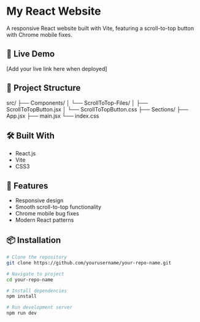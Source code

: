 # My React Website

A responsive React website built with Vite, featuring a scroll-to-top button with Chrome mobile fixes.

## 🚀 Live Demo
[Add your live link here when deployed]

## 📁 Project Structure
src/
├── Components/
│ └── ScrollToTop-Files/
│ ├── ScrollToTopButton.jsx
│ └── ScrollToTopButton.css
├── Sections/
├── App.jsx
├── main.jsx
└── index.css

## 🛠️ Built With
- React.js
- Vite
- CSS3

## 🎯 Features
- Responsive design
- Smooth scroll-to-top functionality
- Chrome mobile bug fixes
- Modern React patterns

## 📦 Installation
```bash
# Clone the repository
git clone https://github.com/yourusername/your-repo-name.git

# Navigate to project
cd your-repo-name

# Install dependencies
npm install

# Run development server
npm run dev
